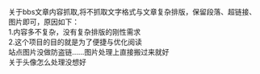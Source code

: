 关于bbs文章内容抓取,将不抓取文字格式与文章复杂排版，保留段落、超链接、图片即可，原因如下：  
1.内容多不复杂，没有复杂排版的刚性需求  
2.这个项目的目的就是为了便捷与优化阅读  
站点图片没做防盗链……图片处理上直接搬过来就好  
关于头像怎么处理没想好  
